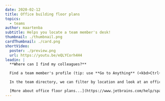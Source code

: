 ```yaml
---
date: 2020-02-12
title: Office building floor plans
topics:
  - teams
author: maartenba
subtitle: Helps you locate a team member's desk!
thumbnail: ./thumbnail.png
cardThumbnail: ./card.png
shortVideo:
  poster: ./preview.png
  url: https://youtu.be/eQLYCorh4H4
leadin: |
  **Where can I find my colleagues?**

  Find a team member's profile (tip: use **Go to Anything** (<kbd>Ctrl+K</kbd> / <kbd>Cmd+K</kbd> on macOS)) and see where they are seated. Space shows the building floor plan and lets you zoom and pan to see who else may be nearby.

  In the team directory, we can filter by location and look at an office building floor plan.

  [More about office floor plans...](https://www.jetbrains.com/help/space/office-floor-plan.html)
---
```


